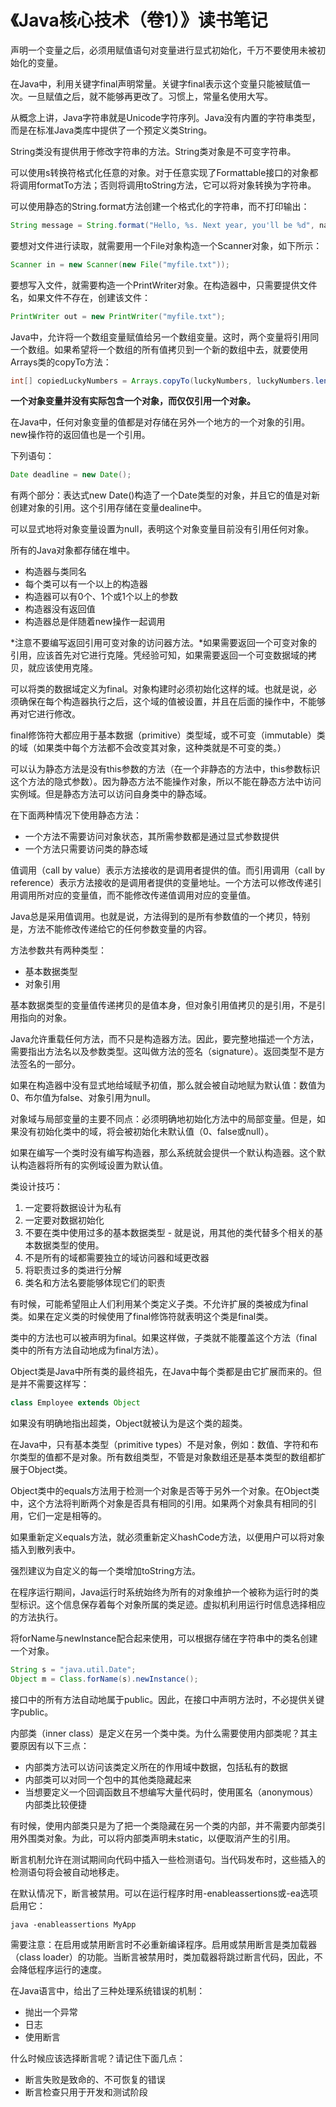 # 《Java核心技术（卷1）》读书笔记

声明一个变量之后，必须用赋值语句对变量进行显式初始化，千万不要使用未被初始化的变量。

在Java中，利用关键字final声明常量。关键字final表示这个变量只能被赋值一次。一旦赋值之后，就不能够再更改了。习惯上，常量名使用大写。

从概念上讲，Java字符串就是Unicode字符序列。Java没有内置的字符串类型，而是在标准Java类库中提供了一个预定义类String。

String类没有提供用于修改字符串的方法。String类对象是不可变字符串。

可以使用s转换符格式化任意的对象。对于任意实现了Formattable接口的对象都将调用formatTo方法；否则将调用toString方法，它可以将对象转换为字符串。

可以使用静态的String.format方法创建一个格式化的字符串，而不打印输出：

```java
String message = String.format("Hello, %s. Next year, you'll be %d", name, age);
```

要想对文件进行读取，就需要用一个File对象构造一个Scanner对象，如下所示：

```java
Scanner in = new Scanner(new File("myfile.txt"));
```

要想写入文件，就需要构造一个PrintWriter对象。在构造器中，只需要提供文件名，如果文件不存在，创建该文件：

```java
PrintWriter out = new PrintWriter("myfile.txt");
```

Java中，允许将一个数组变量赋值给另一个数组变量。这时，两个变量将引用同一个数组。如果希望将一个数组的所有值拷贝到一个新的数组中去，就要使用Arrays类的copyTo方法：

```java
int[] copiedLuckyNumbers = Arrays.copyTo(luckyNumbers, luckyNumbers.length);
```

**一个对象变量并没有实际包含一个对象，而仅仅引用一个对象。**

在Java中，任何对象变量的值都是对存储在另外一个地方的一个对象的引用。new操作符的返回值也是一个引用。

下列语句：

```java
Date deadline = new Date();
```

有两个部分：表达式new Date()构造了一个Date类型的对象，并且它的值是对新创建对象的引用。这个引用存储在变量dealine中。

可以显式地将对象变量设置为null，表明这个对象变量目前没有引用任何对象。

所有的Java对象都存储在堆中。

- 构造器与类同名
- 每个类可以有一个以上的构造器
- 构造器可以有0个、1个或1个以上的参数
- 构造器没有返回值
- 构造器总是伴随着new操作一起调用

*注意不要编写返回引用可变对象的访问器方法。*如果需要返回一个可变对象的引用，应该首先对它进行克隆。凭经验可知，如果需要返回一个可变数据域的拷贝，就应该使用克隆。

可以将类的数据域定义为final。对象构建时必须初始化这样的域。也就是说，必须确保在每个构造器执行之后，这个域的值被设置，并且在后面的操作中，不能够再对它进行修改。

final修饰符大都应用于基本数据（primitive）类型域，或不可变（immutable）类的域（如果类中每个方法都不会改变其对象，这种类就是不可变的类。）

可以认为静态方法是没有this参数的方法（在一个非静态的方法中，this参数标识这个方法的隐式参数）。因为静态方法不能操作对象，所以不能在静态方法中访问实例域。但是静态方法可以访问自身类中的静态域。

在下面两种情况下使用静态方法：

- 一个方法不需要访问对象状态，其所需参数都是通过显式参数提供
- 一个方法只需要访问类的静态域

值调用（call by value）表示方法接收的是调用者提供的值。而引用调用（call by reference）表示方法接收的是调用者提供的变量地址。一个方法可以修改传递引用调用所对应的变量值，而不能修改传递值调用对应的变量值。

Java总是采用值调用。也就是说，方法得到的是所有参数值的一个拷贝，特别是，方法不能修改传递给它的任何参数变量的内容。

方法参数共有两种类型：

- 基本数据类型
- 对象引用

基本数据类型的变量值传递拷贝的是值本身，但对象引用值拷贝的是引用，不是引用指向的对象。

Java允许重载任何方法，而不只是构造器方法。因此，要完整地描述一个方法，需要指出方法名以及参数类型。这叫做方法的签名（signature）。返回类型不是方法签名的一部分。

如果在构造器中没有显式地给域赋予初值，那么就会被自动地赋为默认值：数值为0、布尔值为false、对象引用为null。

对象域与局部变量的主要不同点：必须明确地初始化方法中的局部变量。但是，如果没有初始化类中的域，将会被初始化未默认值（0、false或null）。

如果在编写一个类时没有编写构造器，那么系统就会提供一个默认构造器。这个默认构造器将所有的实例域设置为默认值。

类设计技巧：

1. 一定要将数据设计为私有
2. 一定要对数据初始化
3. 不要在类中使用过多的基本数据类型 - 就是说，用其他的类代替多个相关的基本数据类型的使用。
4. 不是所有的域都需要独立的域访问器和域更改器
5. 将职责过多的类进行分解
6. 类名和方法名要能够体现它们的职责

有时候，可能希望阻止人们利用某个类定义子类。不允许扩展的类被成为final类。如果在定义类的时候使用了final修饰符就表明这个类是final类。

类中的方法也可以被声明为final。如果这样做，子类就不能覆盖这个方法（final类中的所有方法自动地成为final方法）。

Object类是Java中所有类的最终祖先，在Java中每个类都是由它扩展而来的。但是并不需要这样写：

```java
class Employee extends Object
```

如果没有明确地指出超类，Object就被认为是这个类的超类。

在Java中，只有基本类型（primitive types）不是对象，例如：数值、字符和布尔类型的值都不是对象。所有数组类型，不管是对象数组还是基本类型的数组都扩展于Object类。

Object类中的equals方法用于检测一个对象是否等于另外一个对象。在Object类中，这个方法将判断两个对象是否具有相同的引用。如果两个对象具有相同的引用，它们一定是相等的。

如果重新定义equals方法，就必须重新定义hashCode方法，以便用户可以将对象插入到散列表中。

强烈建议为自定义的每一个类增加toString方法。

在程序运行期间，Java运行时系统始终为所有的对象维护一个被称为运行时的类型标识。这个信息保存着每个对象所属的类足迹。虚拟机利用运行时信息选择相应的方法执行。

将forName与newInstance配合起来使用，可以根据存储在字符串中的类名创建一个对象。

```java
String s = "java.util.Date";
Object m = Class.forName(s).newInstance();
```

接口中的所有方法自动地属于public。因此，在接口中声明方法时，不必提供关键字public。

内部类（inner class）是定义在另一个类中类。为什么需要使用内部类呢？其主要原因有以下三点：

- 内部类方法可以访问该类定义所在的作用域中数据，包括私有的数据
- 内部类可以对同一个包中的其他类隐藏起来
- 当想要定义一个回调函数且不想编写大量代码时，使用匿名（anonymous）内部类比较便捷

有时候，使用内部类只是为了把一个类隐藏在另一个类的内部，并不需要内部类引用外围类对象。为此，可以将内部类声明未static，以便取消产生的引用。

断言机制允许在测试期间向代码中插入一些检测语句。当代码发布时，这些插入的检测语句将会被自动地移走。

在默认情况下，断言被禁用。可以在运行程序时用-enableassertions或-ea选项启用它：

```
java -enableassertions MyApp
```

需要注意：在启用或禁用断言时不必重新编译程序。启用或禁用断言是类加载器（class loader）的功能。当断言被禁用时，类加载器将跳过断言代码，因此，不会降低程序运行的速度。

在Java语言中，给出了三种处理系统错误的机制：

- 抛出一个异常
- 日志
- 使用断言

什么时候应该选择断言呢？请记住下面几点：

- 断言失败是致命的、不可恢复的错误
- 断言检查只用于开发和测试阶段